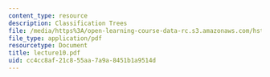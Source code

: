 ```yaml
---
content_type: resource
description: Classification Trees
file: /media/https%3A/open-learning-course-data-rc.s3.amazonaws.com/hst-951j-medical-decision-support-spring-2003/cc4cc8af21c855aa7a9a8451b1a9514d_lecture10.pdf
file_type: application/pdf
resourcetype: Document
title: lecture10.pdf
uid: cc4cc8af-21c8-55aa-7a9a-8451b1a9514d
---
```

